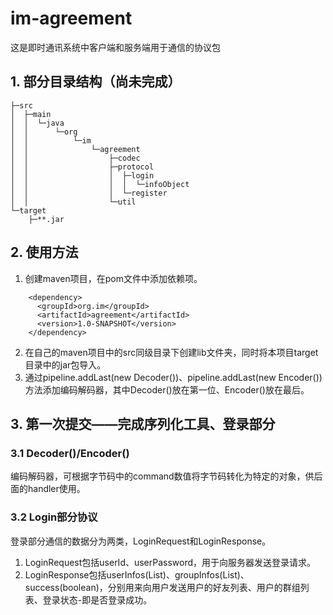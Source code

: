 # im-agreement
这是即时通讯系统中客户端和服务端用于通信的协议包
## 1. 部分目录结构（尚未完成）
```
├─src
│  ├─main
│  │  └─java
│  │      └─org
│  │          └─im
│  │              └─agreement
│  │                  ├─codec
│  │                  ├─protocol
│  │                  │  ├─login
│  │                  │  │  └─infoObject
│  │                  │  └─register
│  │                  └─util
└─target
    ├─**.jar
```
## 2. 使用方法
1. 创建maven项目，在pom文件中添加依赖项。
```
    <dependency>
      <groupId>org.im</groupId>
      <artifactId>agreement</artifactId>
      <version>1.0-SNAPSHOT</version>
    </dependency>
```
2. 在自己的maven项目中的src同级目录下创建lib文件夹，同时将本项目target目录中的jar包导入。
3. 通过pipeline.addLast(new Decoder())、pipeline.addLast(new Encoder())方法添加编码解码器，其中Decoder()放在第一位、Encoder()放在最后。
## 3. 第一次提交——完成序列化工具、登录部分
### 3.1 Decoder()/Encoder()
编码解码器，可根据字节码中的command数值将字节码转化为特定的对象，供后面的handler使用。
### 3.2 Login部分协议
登录部分通信的数据分为两类，LoginRequest和LoginResponse。
1. LoginRequest包括userId、userPassword，用于向服务器发送登录请求。
1. LoginResponse包括userInfos(List<userInfo>)、groupInfos(List<groupInfo>)、success(boolean)，分别用来向用户发送用户的好友列表、用户的群组列表、登录状态-即是否登录成功。
